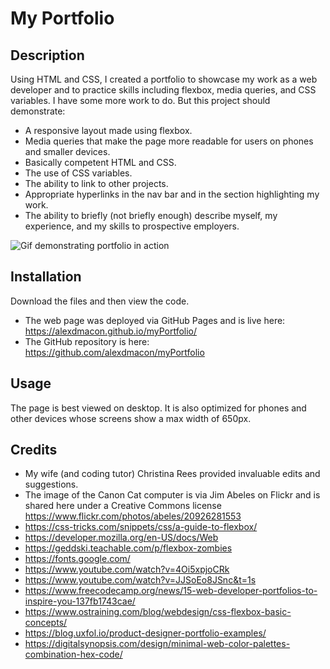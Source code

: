 # My Portfolio

## Description
Using HTML and CSS, I created a portfolio to showcase my work as a web developer and to practice skills including flexbox, media queries, and CSS variables. I have some more work to do. But this project should demonstrate:
- A responsive layout made using flexbox.
- Media queries that make the page more readable for users on phones and smaller devices.
- Basically competent HTML and CSS.
- The use of CSS variables.
- The ability to link to other projects.
- Appropriate hyperlinks in the nav bar and in the section highlighting my work.
- The ability to briefly (not briefly enough) describe myself, my experience, and my skills to prospective employers.

![Gif demonstrating portfolio in action](/assets/images/demonstration.gif)

## Installation
Download the files and then view the code.
- The web page was deployed via GitHub Pages and is live here: https://alexdmacon.github.io/myPortfolio/
- The GitHub repository is here: https://github.com/alexdmacon/myPortfolio

## Usage
The page is best viewed on desktop. It is also optimized for phones and other devices whose screens show a max width of 650px.

## Credits
- My wife (and coding tutor) Christina Rees provided invaluable edits and suggestions.
- The image of the Canon Cat computer is via Jim Abeles on Flickr and is shared here under a Creative Commons license https://www.flickr.com/photos/abeles/20926281553
- https://css-tricks.com/snippets/css/a-guide-to-flexbox/
- https://developer.mozilla.org/en-US/docs/Web
- https://geddski.teachable.com/p/flexbox-zombies
- https://fonts.google.com/
- https://www.youtube.com/watch?v=4Oi5xpjoCRk
- https://www.youtube.com/watch?v=JJSoEo8JSnc&t=1s
- https://www.freecodecamp.org/news/15-web-developer-portfolios-to-inspire-you-137fb1743cae/
- https://www.ostraining.com/blog/webdesign/css-flexbox-basic-concepts/
- https://blog.uxfol.io/product-designer-portfolio-examples/
- https://digitalsynopsis.com/design/minimal-web-color-palettes-combination-hex-code/